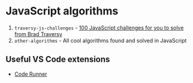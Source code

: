 # JavaScript algorithms

1. `traversy-js-challenges` - [100 JavaScript challenges for you to solve from Brad Traversy](https://www.udemy.com/course/javascript-challenges/learn/lecture/39721014?start=30)
1. `other-algorithms` - All cool algorithms found and solved in JavaScript

## Useful VS Code extensions

- [Code Runner](https://marketplace.visualstudio.com/items?itemName=formulahendry.code-runner)
